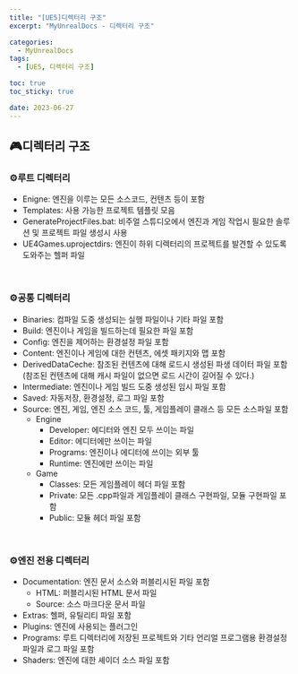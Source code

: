 ```yaml
---
title: "[UE5]디렉터리 구조"
excerpt: "MyUnrealDocs - 디렉터리 구조"

categories:
  - MyUnrealDocs
tags:
  - [UE5, 디렉터리 구조]

toc: true
toc_sticky: true

date: 2023-06-27
---
```


## 🎮디렉터리 구조
### ⚙️루트 디렉터리

* Enigne: 엔진을 이루는 모든 소스코드, 컨텐츠 등이 포함
* Templates: 사용 가능한 프로젝트 템플릿 모음
* GenerateProjectFiles.bat: 비주얼 스튜디오에서 엔진과 게임 작업시 필요한 솔루션 및 프로젝트 파일 생성시 사용
* UE4Games.uprojectdirs: 엔진이 하위 디렉터리의 프로젝트를 발견할 수 있도록 도와주는 헬퍼 파일

<br>

### ⚙️공통 디렉터리

* Binaries: 컴파일 도중 생성되는 실행 파일이나 기타 파일 포함
* Build: 엔진이나 게임을 빌드하는데 필요한 파일 포함
* Config: 엔진을 제어하는 환경설정 파일 포함
* Content: 엔진이나 게임에 대한 컨텐츠, 에셋 패키지와 맵 포함
* DerivedDataCeche: 참조된 컨텐츠에 대해 로드시 생성된 파생 데이터 파일 포함(참조된 컨텐츠에 대해 캐시 파일이 없으면 로드 시간이 길어질 수 있다.)
* Intermediate: 엔진이나 게임 빌드 도중 생성된 임시 파일 포함
* Saved: 자동저장, 환경설정, 로그 파일 포함
* Source: 엔진, 게임, 엔진 소스 코드, 툴, 게임플레이 클래스 등 모든 소스파일 포함
  - Engine
    + Developer: 에디터와 엔진 모두 쓰이는 파일
    + Editor: 에디터에만 쓰이는 파일
    + Programs: 엔진이나 에디터에 쓰이는 외부 툴
    + Runtime: 엔진에만 쓰이는 파일
  - Game
    + Classes: 모든 게임플레이 헤더 파일 포함
    + Private: 모든 .cpp파일과 게임플레이 클래스 구현파일, 모듈 구현파일 포함
    + Public: 모듈 헤더 파일 포함

<br>

### ⚙️엔진 전용 디렉터리

* Documentation: 엔진 문서 소스와 퍼블리시된 파일 포함
  - HTML: 퍼블리시된 HTML 문서 파일
  - Source: 소스 마크다운 문서 파일
* Extras: 헬퍼, 유틸리티 파일 포함
* Plugins: 엔진에 사용되는 플러그인
* Programs: 루트 디렉터리에 저장된 프로젝트와 기타 언리얼 프로그램용 환경설정 파일과 로그 파일 포함
* Shaders: 엔진에 대한 셰이더 소스 파일 포함

<br><br>